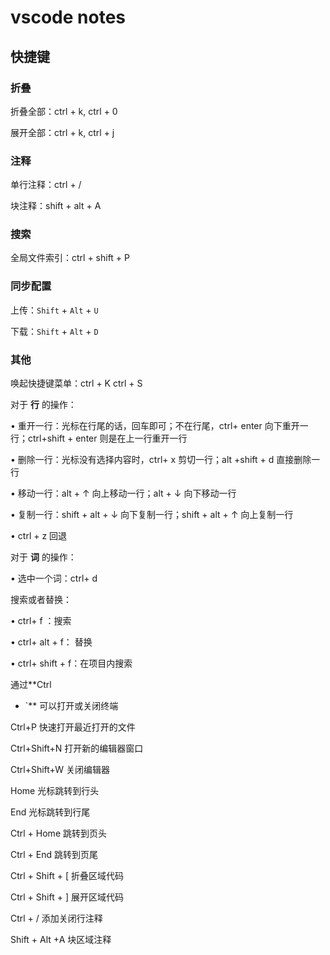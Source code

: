 # vscode notes

## 快捷键

### 折叠

折叠全部：ctrl + k, ctrl + 0

展开全部：ctrl + k, ctrl + j

### 注释

单行注释：ctrl + /

块注释：shift + alt + A

### 搜索

全局文件索引：ctrl + shift + P

### 同步配置

上传：`Shift` + `Alt` + `U`

下载：`Shift` + `Alt` + `D`

### 其他

唤起快捷键菜单：ctrl + K ctrl + S

对于 **行** 的操作：

• 重开一行：光标在行尾的话，回车即可；不在行尾，ctrl+ enter 向下重开一行；ctrl+shift + enter 则是在上一行重开一行

• 删除一行：光标没有选择内容时，ctrl+ x 剪切一行；alt +shift + d 直接删除一行

• 移动一行：alt + ↑ 向上移动一行；alt + ↓ 向下移动一行

• 复制一行：shift + alt + ↓ 向下复制一行；shift + alt + ↑ 向上复制一行

• ctrl + z 回退

对于 **词** 的操作：

• 选中一个词：ctrl+ d

搜索或者替换：

• ctrl+ f ：搜索

• ctrl+ alt + f： 替换

• ctrl+ shift + f：在项目内搜索

通过**Ctrl

+ `** 可以打开或关闭终端

Ctrl+P 快速打开最近打开的文件

Ctrl+Shift+N 打开新的编辑器窗口

Ctrl+Shift+W 关闭编辑器

Home 光标跳转到行头

End 光标跳转到行尾

Ctrl + Home 跳转到页头

Ctrl + End 跳转到页尾

Ctrl + Shift + [ 折叠区域代码

Ctrl + Shift + ] 展开区域代码

Ctrl + / 添加关闭行注释

Shift + Alt +A 块区域注释
